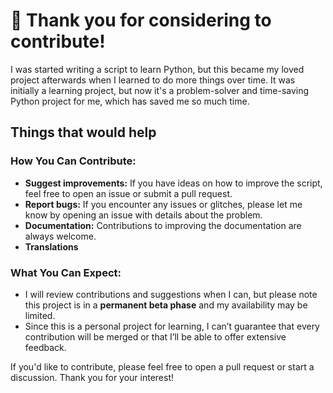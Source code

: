 # **🤝 Thank you for considering to contribute!**

I was started writing a script to learn Python, but this became my loved project afterwards when I learned to do more things over time. It was initially a learning project, but now it's a problem-solver and time-saving Python project for me, which has saved me so much time.

## Things that would help

### **How You Can Contribute:**

- **Suggest improvements:** If you have ideas on how to improve the script, feel free to open an issue or submit a pull request.
- **Report bugs:** If you encounter any issues or glitches, please let me know by opening an issue with details about the problem.
- **Documentation:** Contributions to improving the documentation are always welcome.
- **Translations**

### **What You Can Expect:**

- I will review contributions and suggestions when I can, but please note this project is in a **permanent beta phase** and my availability may be limited.
- Since this is a personal project for learning, I can’t guarantee that every contribution will be merged or that I’ll be able to offer extensive feedback.

If you'd like to contribute, please feel free to open a pull request or start a discussion. Thank you for your interest!
